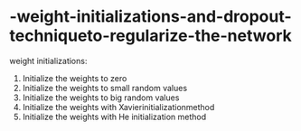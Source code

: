 # -weight-initializations-and-dropout-techniqueto-regularize-the-network

weight initializations: 

1. Initialize the weights to zero
2. Initialize the weights to small random values
3. Initialize the weights to big random values
4. Initialize the weights with Xavierinitializationmethod
5. Initialize the weights with He initialization method
